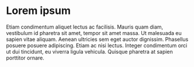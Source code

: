Lorem ipsum
===========

Etiam condimentum aliquet lectus ac facilisis. Mauris quam diam, vestibulum id pharetra sit amet, tempor sit amet massa. Ut malesuada eu sapien vitae aliquam. Aenean ultricies sem eget auctor dignissim. Phasellus posuere posuere adipiscing. Etiam ac nisi lectus. Integer condimentum orci ut dui tincidunt, eu viverra ligula vehicula. Quisque pharetra at sapien porttitor ornare.